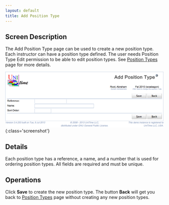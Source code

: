 ```yaml
---
layout: default
title: Add Position Type
---
```



## Screen Description

The Add Position Type page can be used to create a new position type. Each instructor can have a position type defined. The user needs Position Type Edit permission to be able to edit position types. See [Position Types](position-types) page for more details.


![Add Position Type](images/add-position-type-1.png){:class='screenshot'}

## Details

Each position type has a reference, a name, and a number that is used for ordering position types. All fields are required and must be unique.

## Operations

Click **Save** to create the new position type. The button **Back** will get you back to [Position Types](position-types) page without creating any new position types.

